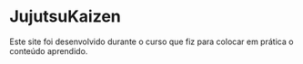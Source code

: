 # JujutsuKaizen

Este site foi desenvolvido durante o curso que fiz para colocar em prática o conteúdo aprendido.
